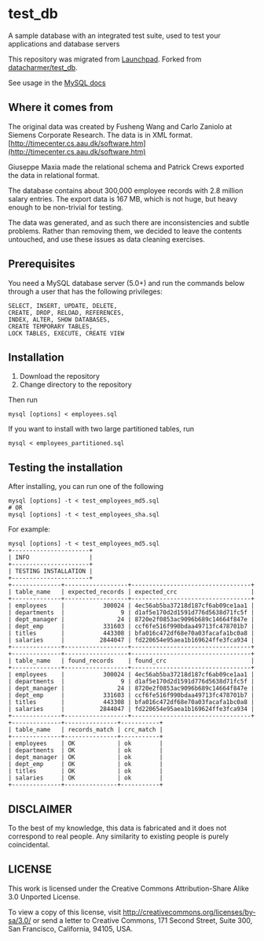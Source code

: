# test_db

A sample database with an integrated test suite, used to test your applications and database servers

This repository was migrated from [Launchpad](https://launchpad.net/test-db). Forked from [datacharmer/test_db](https://github.com/datacharmer/test_db).

See usage in the [MySQL docs](https://dev.mysql.com/doc/employee/en/index.html)

## Where it comes from

The original data was created by Fusheng Wang and Carlo Zaniolo at Siemens Corporate Research. The data is in XML format. [http://timecenter.cs.aau.dk/software.htm](http://timecenter.cs.aau.dk/software.htm)

Giuseppe Maxia made the relational schema and Patrick Crews exported
the data in relational format.

The database contains about 300,000 employee records with 2.8 million 
salary entries. The export data is 167 MB, which is not huge, but
heavy enough to be non-trivial for testing.

The data was generated, and as such there are inconsistencies and subtle
problems. Rather than removing them, we decided to leave the contents
untouched, and use these issues as data cleaning exercises.

## Prerequisites

You need a MySQL database server (5.0+) and run the commands below through a user that has the following privileges:

    SELECT, INSERT, UPDATE, DELETE, 
    CREATE, DROP, RELOAD, REFERENCES, 
    INDEX, ALTER, SHOW DATABASES, 
    CREATE TEMPORARY TABLES, 
    LOCK TABLES, EXECUTE, CREATE VIEW

## Installation

1. Download the repository
2. Change directory to the repository

Then run

    mysql [options] < employees.sql

If you want to install with two large partitioned tables, run

    mysql < employees_partitioned.sql

## Testing the installation

After installing, you can run one of the following

    mysql [options] -t < test_employees_md5.sql
    # OR
    mysql [options] -t < test_employees_sha.sql

For example:

    mysql [options] -t < test_employees_md5.sql
    +----------------------+
    | INFO                 |
    +----------------------+
    | TESTING INSTALLATION |
    +----------------------+
    +--------------+------------------+----------------------------------+
    | table_name   | expected_records | expected_crc                     |
    +--------------+------------------+----------------------------------+
    | employees    |           300024 | 4ec56ab5ba37218d187cf6ab09ce1aa1 |
    | departments  |                9 | d1af5e170d2d1591d776d5638d71fc5f |
    | dept_manager |               24 | 8720e2f0853ac9096b689c14664f847e |
    | dept_emp     |           331603 | ccf6fe516f990bdaa49713fc478701b7 |
    | titles       |           443308 | bfa016c472df68e70a03facafa1bc0a8 |
    | salaries     |          2844047 | fd220654e95aea1b169624ffe3fca934 |
    +--------------+------------------+----------------------------------+
    +--------------+------------------+----------------------------------+
    | table_name   | found_records    | found_crc                        |
    +--------------+------------------+----------------------------------+
    | employees    |           300024 | 4ec56ab5ba37218d187cf6ab09ce1aa1 |
    | departments  |                9 | d1af5e170d2d1591d776d5638d71fc5f |
    | dept_manager |               24 | 8720e2f0853ac9096b689c14664f847e |
    | dept_emp     |           331603 | ccf6fe516f990bdaa49713fc478701b7 |
    | titles       |           443308 | bfa016c472df68e70a03facafa1bc0a8 |
    | salaries     |          2844047 | fd220654e95aea1b169624ffe3fca934 |
    +--------------+------------------+----------------------------------+
    +--------------+---------------+-----------+
    | table_name   | records_match | crc_match |
    +--------------+---------------+-----------+
    | employees    | OK            | ok        |
    | departments  | OK            | ok        |
    | dept_manager | OK            | ok        |
    | dept_emp     | OK            | ok        |
    | titles       | OK            | ok        |
    | salaries     | OK            | ok        |
    +--------------+---------------+-----------+

## DISCLAIMER

To the best of my knowledge, this data is fabricated and it does not correspond to real people. Any similarity to existing people is purely coincidental.

## LICENSE

This work is licensed under the  Creative Commons Attribution-Share Alike 3.0 Unported License.

To view a copy of this license, visit http://creativecommons.org/licenses/by-sa/3.0/ or send a letter to
Creative Commons, 171 Second Street, Suite 300, San Francisco, California, 94105, USA.
